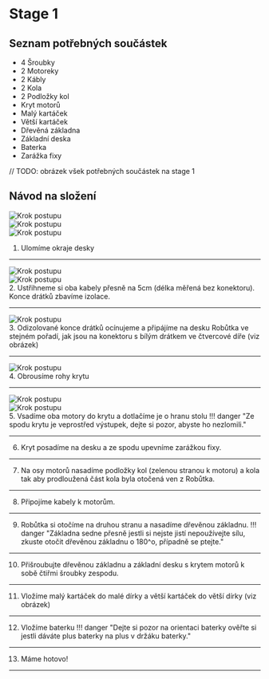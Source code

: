 # Stage 1

## Seznam potřebných součástek
 - 4 Šroubky
 - 2 Motoreky
 - 2 Kábly
 - 2 Kola
 - 2 Podložky kol
 - Kryt motorů
 - Malý kartáček
 - Větší kartáček
 - Dřevěná základna
 - Základní deska
 - Baterka
 - Zarážka fixy

// TODO: obrázek všek potřebných součástek na stage 1

## Návod na složení

![Krok postupu](assets/IMG-step1.png)<br>
![Krok postupu](assets/IMG-step1-done.png)<br>
![Krok postupu](assets/IMG-step1-done-back.png)<br>
1. Ulomíme okraje desky
<hr>

![Krok postupu](assets/IMG-step2-cut.png)<br>
![Krok postupu](assets/IMG-step2-done.png)<br>
2. Ustřihneme si oba kabely přesně na 5cm (délka měřená bez konektoru). Konce drátků zbavíme izolace.
<hr>

![Krok postupu](assets/IMG-step3-one.png)<br>
3. Odizolované konce drátků ocínujeme a připájíme na desku Robůtka ve stejném pořadí, jak jsou na konektoru s bílým drátkem ve čtvercové díře (viz obrázek)
<hr>

![Krok postupu](assets/IMG-step4.png)<br>
4. Obrousíme rohy krytu
<hr>

![Krok postupu](assets/IMG-step5.png)<br>
![Krok postupu](assets/IMG-step5-done.png)<br>
5. Vsadíme oba motory do krytu a dotlačíme je o hranu stolu 
!!! danger "Ze spodu krytu je veprostřed výstupek, dejte si pozor, abyste ho nezlomili."
<hr>

6. Kryt posadíme na desku a ze spodu upevníme zarážkou fixy.
<hr>

7. Na osy motorů nasadíme podložky kol (zelenou stranou k motoru) a kola tak aby prodloužená část kola byla otočená ven z Robůtka.
<hr>

8. Připojíme kabely k motorům.
<hr>

9. Robůtka si otočíme na druhou stranu a nasadíme dřevěnou základnu. 
!!! danger "Základna sedne přesně jestli si nejste jistí nepoužívejte sílu, zkuste otočit dřevěnou základnu o 180^o, případně se ptejte."
<hr>

10. Přišroubujte dřevěnou základnu a základní desku s krytem motorů k sobě čtiřmi šroubky zespodu.
<hr>

11. Vložíme malý kartáček do malé dírky a větší kartáček do větší dírky (viz obrázek)
<hr>

12. Vložíme baterku 
!!! danger "Dejte si pozor na orientaci baterky ověřte si jestli dáváte plus baterky na plus v držáku baterky."
<hr>

13. Máme hotovo!
<hr>
 
